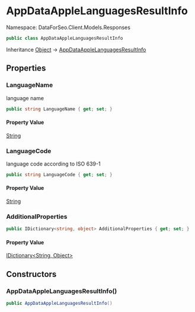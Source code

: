 # AppDataAppleLanguagesResultInfo

Namespace: DataForSeo.Client.Models.Responses

```csharp
public class AppDataAppleLanguagesResultInfo
```

Inheritance [Object](https://docs.microsoft.com/en-us/dotnet/api/system.object) → [AppDataAppleLanguagesResultInfo](./dataforseo.client.models.responses.appdataapplelanguagesresultinfo.md)

## Properties

### **LanguageName**

language name

```csharp
public string LanguageName { get; set; }
```

#### Property Value

[String](https://docs.microsoft.com/en-us/dotnet/api/system.string)<br>

### **LanguageCode**

language code according to ISO 639-1

```csharp
public string LanguageCode { get; set; }
```

#### Property Value

[String](https://docs.microsoft.com/en-us/dotnet/api/system.string)<br>

### **AdditionalProperties**

```csharp
public IDictionary<string, object> AdditionalProperties { get; set; }
```

#### Property Value

[IDictionary&lt;String, Object&gt;](https://docs.microsoft.com/en-us/dotnet/api/system.collections.generic.idictionary-2)<br>

## Constructors

### **AppDataAppleLanguagesResultInfo()**

```csharp
public AppDataAppleLanguagesResultInfo()
```
